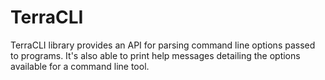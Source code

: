 # TerraCLI
TerraCLI library provides an API for parsing command line options passed to programs. It's also able to print help messages detailing the options available for a command line tool.

